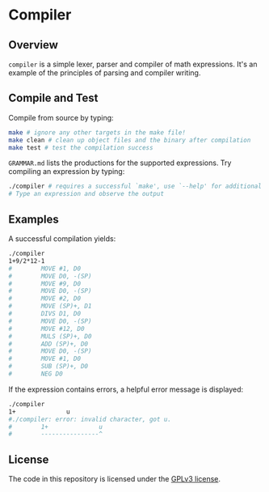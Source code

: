 # Compiler

## Overview
`compiler` is a simple lexer, parser and compiler of math expressions. It's an example of the principles of parsing and compiler writing.

## Compile and Test
Compile from source by typing:
```bash
make # ignore any other targets in the make file!
make clean # clean up object files and the binary after compilation
make test # test the compilation success
```

`GRAMMAR.md` lists the productions for the supported expressions. Try compiling an expression by typing:
```bash
./compiler # requires a successful `make', use `--help' for additional information
# Type an expression and observe the output
```

## Examples
A successful compilation yields:

```bash
./compiler
1+9/2*12-1
#        MOVE #1, D0
#        MOVE D0, -(SP)
#        MOVE #9, D0
#        MOVE D0, -(SP)
#        MOVE #2, D0
#        MOVE (SP)+, D1
#        DIVS D1, D0
#        MOVE D0, -(SP)
#        MOVE #12, D0
#        MULS (SP)+, D0
#        ADD (SP)+, D0
#        MOVE D0, -(SP)
#        MOVE #1, D0
#        SUB (SP)+, D0
#        NEG D0
```

If the expression contains errors, a helpful error message is displayed:
```bash
./compiler
1+              u
#./compiler: error: invalid character, got u.
#        1+              u
#        ----------------^
```
## License
The code in this repository is licensed under the [GPLv3 license](./LICENSE.md).
